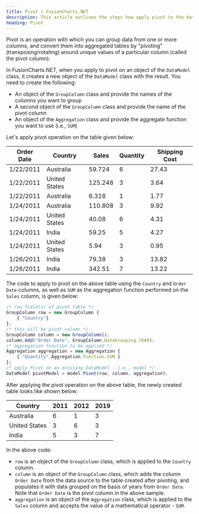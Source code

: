 ```yaml
---
title: Pivot | FusionCharts.NET
description: This article outlines the steps how apply pivot to the data.
heading: Pivot
---
```


Pivot is an operation with which you can group data from one or more columns, and convert them into aggregated tables by "pivoting" (transposing/rotating) around unique values of a particular column (called the pivot column).

In FusionCharts.NET, when you apply to pivot on an object of the `DataModel` class, it creates a new object of the `DataModel` class with the result. You need to create the following:

* An object of the `GroupColumn` class and provide the names of the columns you want to group
* A second object of the `GroupColumn` class and provide the name of the pivot column
* An object of the `Aggregation` class and provide the aggregate function you want to use (i.e., `SUM`)

Let's apply pivot operation on the table given below:

| Order Date | Country       | Sales   | Quantity | Shipping Cost |
| ---------- | ------------- | ------- | -------- | ------------- |
| 1/22/2011  | Australia     | 59.724  | 6        | 27.43         |
| 1/22/2011  | United States | 125.248 | 3        | 3.64          |
| 1/22/2011  | Australia     | 6.318   | 1        | 1.77          |
| 1/24/2011  | Australia     | 110.808 | 3        | 9.92          |
| 1/24/2011  | United States | 40.08   | 6        | 4.31          |
| 1/24/2011  | India         | 59.25   | 5        | 4.27          |
| 1/24/2011  | United States | 5.94    | 3        | 0.95          |
| 1/26/2011  | India         | 79.38   | 3        | 13.82         |
| 1/26/2011  | India         | 342.51  | 7        | 13.22         |

The code to apply to pivot on the above table using the `Country` and `Order Date` columns, as well as `SUM` as the aggregation function performed on the `Sales` column, is given below:

```javascript
/* row field(s) of pivot table */ 
GroupColumn row = new GroupColumn {
    { "Country"}
};
/* this will be pivot column */
GroupColumn column = new GroupColumn();
column.Add("Order Date", GroupColumn.DateGrouping.YEAR);
/* aggregation function to be applied */
Aggregation aggregation = new Aggregation {
    { "Quantity",Aggregation.Function.SUM }
};
/* apply Pivot on an existing DataModel - i.e., model */
DataModel pivotModel = model.Pivot(row, column, aggregation);
```

After applying the pivot operation on the above table, the newly created table looks like shown below:

| Country       | 2011 | 2012 | 2019 |
| ------------- | ---- | ---- | ---- |
| Australia     | 6    | 1    | 3    |
| United States | 3    | 6    | 3    |
| India         | 5    | 3    | 7    |

In the above code:

* `row` is an object of the `GroupColumn` class, which is applied to the `Country` column.
* `column` is an object of the `GroupColumn` class, which adds the column `Order Date` from the data source to the table created after pivoting, and populates it with data grouped on the basis of years from `Order Date`. Note that `Order Date` is the pivot column in the above sample.
* `aggregation` is an object of the `Aggregation` class, which is applied to the `Sales` column and accepts the value of a mathematical operator - `SUM`.